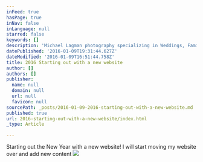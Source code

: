 ```yaml
---
inFeed: true
hasPage: true
inNav: false
inLanguage: null
starred: false
keywords: []
description: 'Michael Lagman photography specializing in Weddings, Families and senior photography in San Diego'
datePublished: '2016-01-09T19:31:44.627Z'
dateModified: '2016-01-09T16:51:44.758Z'
title: 2016 Starting out with a new website
author: []
authors: []
publisher:
  name: null
  domain: null
  url: null
  favicon: null
sourcePath: _posts/2016-01-09-2016-starting-out-with-a-new-website.md
published: true
url: 2016-starting-out-with-a-new-website/index.html
_type: Article

---
```

Starting out the New Year with a new website!  I will start moving my website over and add new content
![](https://the-grid-user-content.s3-us-west-2.amazonaws.com/23ec6d4d-a2b2-4d5f-bef7-d5b0ea33832c.jpg)